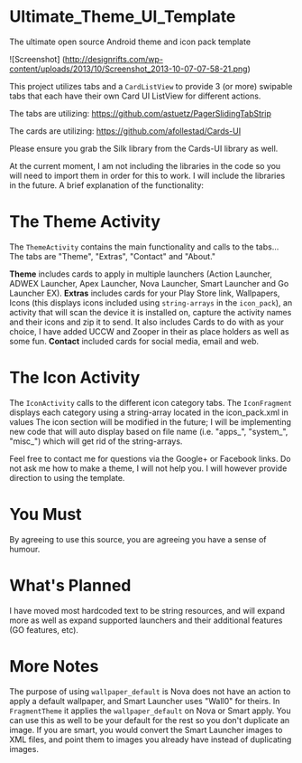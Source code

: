 Ultimate_Theme_UI_Template
==========================

The ultimate open source Android theme and icon pack template

![Screenshot] (http://designrifts.com/wp-content/uploads/2013/10/Screenshot_2013-10-07-07-58-21.png)

This project utilizes tabs and a `CardListView` to provide 3 (or more) swipable tabs that each have their own Card UI ListView for different actions.

The tabs are utilizing: https://github.com/astuetz/PagerSlidingTabStrip

The cards are utilizing: https://github.com/afollestad/Cards-UI

Please ensure you grab the Silk library from the Cards-UI library as well.

At the current moment, I am not including the libraries in the code so you will need to import them in order for this to work. I will include the libraries in the future. A brief explanation of the functionality:

The Theme Activity
==========================

The `ThemeActivity` contains the main functionality and calls to the tabs...
The tabs are "Theme", "Extras", "Contact" and "About." 

**Theme** includes cards to apply in multiple launchers (Action Launcher, ADWEX Launcher, Apex Launcher, Nova Launcher, Smart Launcher and Go Launcher EX).
**Extras** includes cards for your Play Store link, Wallpapers, Icons (this displays icons included using `string-arrays` in the `icon_pack`), an activity that will scan the device it is installed on, capture the activity names and their icons and zip it to send.
It also includes Cards to do with as your choice, I have added UCCW and Zooper in their as place holders as well as some fun.
**Contact** included cards for social media, email and web.

The Icon Activity
==========================
The `IconActivity` calls to the different icon category tabs.
The `IconFragment` displays each category using a string-array located in the icon_pack.xml in values
The icon section will be modified in the future; I will be implementing new code that will auto display based on file name (i.e. "apps_", "system_", "misc_") which will get rid of the string-arrays.

Feel free to contact me for questions via the Google+ or Facebook links. Do not ask me how to make a theme, I will not help you. I will however provide direction to using the template.

You Must
==========================
By agreeing to use this source, you are agreeing you have a sense of humour. 

What's Planned
==========================
I have moved most hardcoded text to be string resources, and will expand more as well as expand supported launchers and their additional features (GO features, etc).

More Notes
==========================
The purpose of using `wallpaper_default` is Nova does not have an action to apply a default wallpaper, and Smart Launcher uses "Wall0" for theirs.
In `FragmentTheme` it applies the `wallpaper_default` on Nova or Smart apply. You can use this as well to be your default for the rest so you don't duplicate an image.
If you are smart, you would convert the Smart Launcher images to XML files, and point them to images you already have instead of duplicating images.




